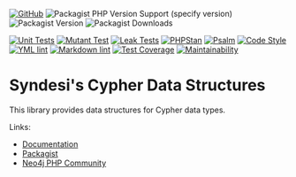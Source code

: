 [![GitHub](https://img.shields.io/github/license/neo4j-php/cypher-data-structures)](https://github.com/neo4j-php/cypher-data-structures/blob/main/LICENSE)
![Packagist PHP Version Support (specify version)](https://img.shields.io/packagist/php-v/syndesi/cypher-data-structures/dev-main)
![Packagist Version](https://img.shields.io/packagist/v/syndesi/cypher-data-structures)
![Packagist Downloads](https://img.shields.io/packagist/dm/syndesi/cypher-data-structures)

[![Unit Tests](https://github.com/neo4j-php/cypher-data-structures/actions/workflows/ci-unit-test.yml/badge.svg)](https://github.com/neo4j-php/cypher-data-structures/actions/workflows/ci-unit-test.yml)
[![Mutant Test](https://github.com/neo4j-php/cypher-data-structures/actions/workflows/ci-mutant-test.yml/badge.svg)](https://github.com/neo4j-php/cypher-data-structures/actions/workflows/ci-mutant-test.yml)
[![Leak Tests](https://github.com/neo4j-php/cypher-data-structures/actions/workflows/ci-leak-test.yml/badge.svg)](https://github.com/neo4j-php/cypher-data-structures/actions/workflows/ci-leak-test.yml)
[![PHPStan](https://github.com/neo4j-php/cypher-data-structures/actions/workflows/ci-phpstan.yml/badge.svg)](https://github.com/neo4j-php/cypher-data-structures/actions/workflows/ci-phpstan.yml)
[![Psalm](https://github.com/neo4j-php/cypher-data-structures/actions/workflows/ci-psalm.yml/badge.svg)](https://github.com/neo4j-php/cypher-data-structures/actions/workflows/ci-psalm.yml)
[![Code Style](https://github.com/neo4j-php/cypher-data-structures/actions/workflows/ci-code-style.yml/badge.svg)](https://github.com/neo4j-php/cypher-data-structures/actions/workflows/ci-code-style.yml)
[![YML lint](https://github.com/neo4j-php/cypher-data-structures/actions/workflows/ci-yml-lint.yml/badge.svg)](https://github.com/neo4j-php/cypher-data-structures/actions/workflows/ci-yml-lint.yml)
[![Markdown lint](https://github.com/neo4j-php/cypher-data-structures/actions/workflows/ci-markdown-lint.yml/badge.svg)](https://github.com/neo4j-php/cypher-data-structures/actions/workflows/ci-markdown-lint.yml)
[![Test Coverage](https://api.codeclimate.com/v1/badges/3a6aef038839e5bb5b59/test_coverage)](https://codeclimate.com/github/Syndesi/cypher-data-structures/test_coverage)
[![Maintainability](https://api.codeclimate.com/v1/badges/3a6aef038839e5bb5b59/maintainability)](https://codeclimate.com/github/Syndesi/cypher-data-structures/maintainability)

# Syndesi's Cypher Data Structures

This library provides data structures for Cypher data types.

Links:

- [Documentation](https://neo4j-php.github.io/cypher-data-structures)
- [Packagist](https://packagist.org/packages/syndesi/cypher-data-structures)
- [Neo4j PHP Community](https://github.com/neo4j-php)
